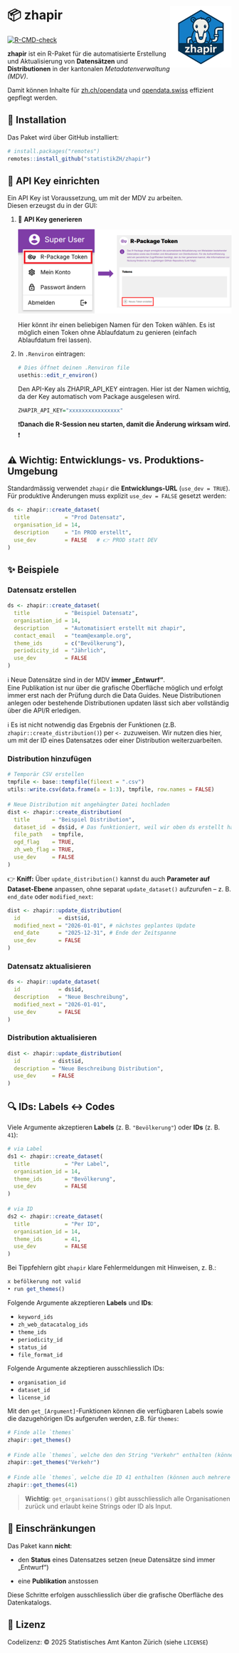 
<!-- README.md is generated from README.Rmd. Please edit that file -->

# 📦 zhapir <a href="https://github.com/openZH/zhapir"><img src="man/figures/zhapir_hex.png" align="right" height="138" alt="zhapir Hex-Sticker" /></a>

<!-- badges: start -->

[![R-CMD-check](https://github.com/openZH/zhapir/actions/workflows/R-CMD-check.yaml/badge.svg)](https://github.com/openZH/zhapir/actions/workflows/R-CMD-check.yaml)

<!-- badges: end -->

**zhapir** ist ein R-Paket für die automatisierte Erstellung und
Aktualisierung von **Datensätzen** und **Distributionen** in der
kantonalen *Metadatenverwaltung (MDV)*.  

Damit können Inhalte für [zh.ch/opendata](https://zh.ch/opendata) und
[opendata.swiss](https://opendata.swiss) effizient gepflegt werden.

## 🚀 Installation

Das Paket wird über GitHub installiert:

``` r
# install.packages("remotes")
remotes::install_github("statistikZH/zhapir")
```

## 🔑 API Key einrichten

Ein API Key ist Voraussetzung, um mit der MDV zu arbeiten.  
Diesen erzeugst du in der GUI:

1.  🔐 **API Key generieren**

    ![](man/figures/Token_generieren.png)

    Hier könnt ihr einen beliebigen Namen für den Token wählen. Es ist
    möglich einen Token ohne Ablaufdatum zu genieren (einfach
    Ablaufdatum frei lassen).

2.  In `.Renviron` eintragen:

    ``` r
    # Dies öffnet deinen .Renviron file
    usethis::edit_r_environ()
    ```

    Den API-Key als ZHAPIR_API_KEY eintragen. Hier ist der Namen
    wichtig, da der Key automatisch vom Package ausgelesen wird.

    ``` r
    ZHAPIR_API_KEY="xxxxxxxxxxxxxxxx"
    ```

    ❗**Danach die R-Session neu starten, damit die Änderung wirksam
    wird.** ❗

## ⚠️ Wichtig: Entwicklungs- vs. Produktions-Umgebung

Standardmässig verwendet `zhapir` die **Entwicklungs-URL**
(`use_dev = TRUE`).  
Für produktive Änderungen muss explizit `use_dev = FALSE` gesetzt
werden:

``` r
ds <- zhapir::create_dataset(
  title           = "Prod Datensatz",
  organisation_id = 14,
  description     = "In PROD erstellt",
  use_dev         = FALSE   # 👉 PROD statt DEV
)
```

## ✨ Beispiele

### Datensatz erstellen

``` r
ds <- zhapir::create_dataset(
  title           = "Beispiel Datensatz",
  organisation_id = 14,
  description     = "Automatisiert erstellt mit zhapir",
  contact_email   = "team@example.org",
  theme_ids       = c("Bevölkerung"),
  periodicity_id  = "Jährlich",
  use_dev         = FALSE
)
```

ℹ️ Neue Datensätze sind in der MDV **immer „Entwurf“**.  
Eine Publikation ist nur über die grafische Oberfläche möglich und
erfolgt immer erst nach der Prüfung durch die Data Guides. Neue
Distributionen anlegen oder bestehende Distributionen updaten lässt sich
aber vollständig über die API/R erledigen.

ℹ️ Es ist nicht notwendig das Ergebnis der Funktionen (z.B.
`zhapir::create_distribution()`) per `<-` zuzuweisen. Wir nutzen dies
hier, um mit der ID eines Datensatzes oder einer Distribution
weiterzuarbeiten.

### Distribution hinzufügen

``` r
# Temporär CSV erstellen 
tmpfile <- base::tempfile(fileext = ".csv")
utils::write.csv(data.frame(a = 1:3), tmpfile, row.names = FALSE)

# Neue Distribution mit angehängter Datei hochladen
dist <- zhapir::create_distribution(
  title       = "Beispiel Distribution",
  dataset_id  = ds$id, # Das funktioniert, weil wir oben ds erstellt haben - sonst einfach im GUI die ID (=Nummer) heraussuchen.
  file_path   = tmpfile,
  ogd_flag    = TRUE,
  zh_web_flag = TRUE,
  use_dev     = FALSE
)
```

👉 **Kniff:** Über `update_distribution()` kannst du auch **Parameter
auf Dataset-Ebene** anpassen, ohne separat `update_dataset()` aufzurufen
– z. B. `end_date` oder `modified_next`:

``` r
dist <- zhapir::update_distribution(
  id            = dist$id,
  modified_next = "2026-01-01", # nächstes geplantes Update
  end_date      = "2025-12-31", # Ende der Zeitspanne
  use_dev       = FALSE
)
```

### Datensatz aktualisieren

``` r
ds <- zhapir::update_dataset(
  id            = ds$id,
  description   = "Neue Beschreibung",
  modified_next = "2026-01-01",
  use_dev       = FALSE
)
```

### Distribution aktualisieren

``` r
dist <- zhapir::update_distribution(
  id          = dist$id,
  description = "Neue Beschreibung Distribution",
  use_dev     = FALSE
)
```

## 🔍 IDs: Labels ↔︎ Codes

Viele Argumente akzeptieren **Labels** (z. B. `"Bevölkerung"`) oder
**IDs** (z. B. `41`):

``` r
# via Label
ds1 <- zhapir::create_dataset(
  title           = "Per Label",
  organisation_id = 14,
  theme_ids       = "Bevölkerung",
  use_dev         = FALSE
)

# via ID
ds2 <- zhapir::create_dataset(
  title           = "Per ID",
  organisation_id = 14,
  theme_ids       = 41,
  use_dev         = FALSE
)
```

Bei Tippfehlern gibt `zhapir` klare Fehlermeldungen mit Hinweisen, z.
B.:

``` r
x befölkerung not valid
• run get_themes()
```

Folgende Argumente akzeptieren **Labels** und **IDs**:

- `keyword_ids`
- `zh_web_datacatalog_ids`
- `theme_ids`
- `periodicity_id`
- `status_id`
- `file_format_id`

Folgende Argumente akzeptieren ausschliesslich IDs:

- `organisation_id`
- `dataset_id`
- `license_id`

Mit den `get_[Argument]`-Funktionen können die verfügbaren Labels sowie
die dazugehörigen IDs aufgerufen werden, z.B. für `themes`:

``` r
# Finde alle `themes`
zhapir::get_themes()

# Finde alle `themes`, welche den den String "Verkehr" enthalten (können auch mehrere Strings sein)
zhapir::get_themes("Verkehr")

# Finde alle `themes`, welche die ID 41 enthalten (können auch mehrere IDs sein)
zhapir::get_themes(41)
```

> **Wichtig**: `get_organisations()` gibt ausschliesslich alle
> Organisationen zurück und erlaubt keine Strings oder ID als Input.

## 🚫 Einschränkungen

Das Paket kann **nicht**:

- den **Status** eines Datensatzes setzen (neue Datensätze sind immer
  „Entwurf“)

- eine **Publikation** anstossen

Diese Schritte erfolgen ausschliesslich über die grafische Oberfläche
des Datenkatalogs.

## 📄 Lizenz

Codelizenz: © 2025 Statistisches Amt Kanton Zürich (siehe `LICENSE`)
